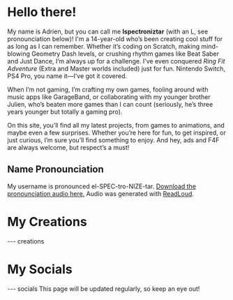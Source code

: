 # Hello there!
My name is Adrien, but you can call me **lspectroniztar** (with an L, see pronounciation below)! I'm a 14-year-old who’s been creating cool stuff for as long as I can remember. Whether it’s coding on Scratch, making mind-blowing Geometry Dash levels, or crushing rhythm games like Beat Saber and Just Dance, I’m always up for a challenge. I’ve even conquered *Ring Fit Adventure* (Extra and Master worlds included) just for fun. Nintendo Switch, PS4 Pro, you name it—I’ve got it covered.<p><p>When I’m not gaming, I’m crafting my own games, fooling around with music apps like GarageBand, or collaborating with my younger brother Julien, who’s beaten more games than I can count (seriously, he’s three years younger but totally a gaming pro).<p><p>On this site, you’ll find all my latest projects, from games to animations, and maybe even a few surprises. Whether you’re here for fun, to get inspired, or just curious, I’m sure you’ll find something to enjoy. And hey, ads and F4F are always welcome, but respect’s a must!

## Name Pronounciation
My username is pronounced el-SPEC-tro-NIZE-tar. [Download the pronounciation audio here.](https://lspectroniztar.github.io/audio/pronounciation.mp3)
Audio was generated with [ReadLoud](readloud.net).

# My Creations
--- creations
# My Socials
--- socials
This page will be updated regularly, so keep an eye out!
